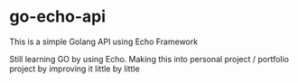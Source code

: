 ﻿# go-echo-api

This is a simple Golang API using Echo Framework

Still learning GO by using Echo. Making this into personal project / portfolio project by improving it little by little
